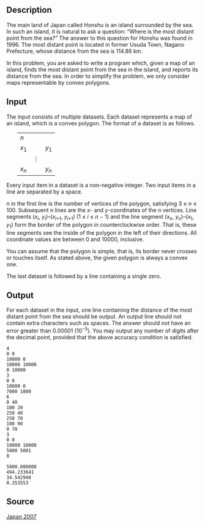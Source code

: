 <h2>Description</h2><p>The main land of Japan called Honshu is an island surrounded by the sea. In such an island, it is natural to ask a question: “Where is the most distant point from the sea?” The answer to this question for Honshu was found in 1996. The most distant point is located in former Usuda Town, Nagano Prefecture, whose distance from the sea is 114.86 km.</p><p>In this problem, you are asked to write a program which, given a map of an island, finds the most distant point from the sea in the island, and reports its distance from the sea. In order to simplify the problem, we only consider maps representable by convex polygons.</p><h2>Input</h2><p>The input consists of multiple datasets. Each dataset represents a map of an island, which is a convex polygon. The format of a dataset is as follows.</p><div style="padding-left: 2em;"><table border="0"><tbody><tr><td><i>n</i></td><td></td><td></td></tr><tr><td><i>x</i><sub>1</sub></td><td></td><td><i>y</i><sub>1</sub></td></tr><tr><td></td><td align="center">⋮</td><td></td></tr><tr><td><i>x<sub>n</sub></i></td><td></td><td><i>y<sub>n</sub></i></td></tr></tbody></table></div><p>Every input item in a dataset is a non-negative integer. Two input items in a line are separated by a space.</p><p><i>n</i> in the first line is the number of vertices of the polygon, satisfying 3 ≤ <i>n</i> ≤ 100. Subsequent n lines are the <i>x</i>- and <i>y</i>-coordinates of the <i>n</i> vertices. Line segments (<i>x<sub>i</sub></i>, <i>y<sub>i</sub></i>)–(<i>x<sub>i</sub></i><sub>+1</sub>, <i>y</i><sub><i>i</i>+1</sub>) (1 ≤ <i>i</i> ≤ <i>n</i> − 1) and the line segment (<i>x<sub>n</sub></i>, <i>y<sub>n</sub></i>)–(<i>x</i><sub>1</sub>, <i>y</i><sub>1</sub>) form the border of the polygon in counterclockwise order. That is, these line segments see the inside of the polygon in the left of their directions. All coordinate values are between 0 and 10000, inclusive.</p><p>You can assume that the polygon is simple, that is, its border never crosses or touches itself. As stated above, the given polygon is always a convex one.</p><p>The last dataset is followed by a line containing a single zero.</p><h2>Output</h2><p>For each dataset in the input, one line containing the distance of the most distant point from the sea should be output. An output line should not contain extra characters such as spaces. The answer should not have an error greater than 0.00001 (10<sup>−5</sup>). You may output any number of digits after the decimal point, provided that the above accuracy condition is satisfied.</p><pre><code class="language-input1">4
0 0
10000 0
10000 10000
0 10000
3
0 0
10000 0
7000 1000
6
0 40
100 20
250 40
250 70
100 90
0 70
3
0 0
10000 10000
5000 5001
0</code></pre><pre><code class="language-output1">5000.000000
494.233641
34.542948
0.353553</code></pre><h2>Source</h2><a href="searchproblem?field=source&amp;key=Japan+2007">Japan 2007</a>